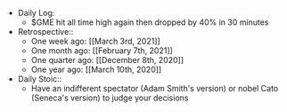 - Daily Log:
    - $GME hit all time high again then dropped by 40% in 30 minutes
- Retrospective::
    - One week ago: [[March 3rd, 2021]]
    - One month ago: [[February 7th, 2021]]
    - One quarter ago: [[December 8th, 2020]]
    - One year ago: [[March 10th, 2020]]
- Daily Stoic::
    - Have an indifferent spectator (Adam Smith's version) or nobel Cato (Seneca's version) to judge your decisions
